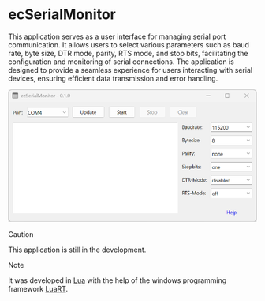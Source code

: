 # ecSerialMonitor

This application serves as a user interface for managing serial port communication. It allows users to select various parameters such as baud rate, byte size, DTR mode, parity, RTS mode, and stop bits, facilitating the configuration and monitoring of serial connections. The application is designed to provide a seamless experience for users interacting with serial devices, ensuring efficient data transmission and error handling.

![Screenshot](img/Screenshot-185245.png)


> [!CAUTION]
> This application is still in the development.

> [!NOTE]
It was developed in [Lua](https://www.lua.org/) with the help of the windows programming framework [LuaRT](https://www.luart.org/).
